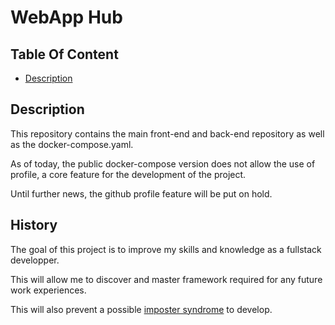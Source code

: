 # WebApp Hub

## Table Of Content
 - [Description](#description)

## Description

This repository contains the main front-end and back-end repository as well as the docker-compose.yaml.

As of today, the public docker-compose version does not allow the use of profile, a core feature for the development of the project.

Until further news, the github profile feature will be put on hold.

## History

The goal of this project is to improve my skills and knowledge as a fullstack developper.

This will allow me to discover and master framework required for any future work experiences.

This will also prevent a possible [imposter syndrome](https://en.wikipedia.org/wiki/Impostor_syndrome) to develop.

